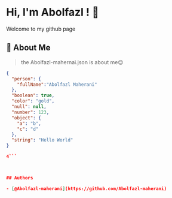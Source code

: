
# Hi, I'm Abolfazl ! 👋
Welcome to my github page



## 🚀 About Me
> the Abolfazl-mahernai.json is about me😉
```json
{
  "person": {
    "fullName":"Abolfazl Maherani"
  },
  "boolean": true,
  "color": "gold",
  "null": null,
  "number": 123,
  "object": {
    "a": "b",
    "c": "d"
  },
  "string": "Hello World"
}

4```



## Authors

- [@Abolfazl-maherani](https://github.com/Abolfazl-maherani)


